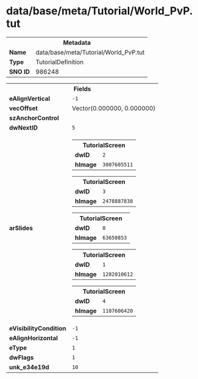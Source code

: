 <h1>data/base/meta/Tutorial/World_PvP.tut</h1><table><tr><th colspan="100%">Metadata</th></tr><tr><td><b>Name</b></td><td>data/base/meta/Tutorial/World_PvP.tut</td></tr><tr><td><b>Type</b></td><td>TutorialDefinition</td></tr><tr><td><b>SNO ID</b></td><td>986248</td></tr></table>

<table><tr><th colspan="100%">Fields</th></tr><tr><td><b>eAlignVertical</b></td><td><code>-1</code></td></tr><tr><td><b>vecOffset</b></td><td>Vector(0.000000, 0.000000)</td></tr><tr><td><b>szAnchorControl</b></td><td><code></code></td></tr><tr><td><b>dwNextID</b></td><td><code>5</code></td></tr><tr><td><b>arSlides</b></td><td><table><tr><th colspan="100%">TutorialScreen</th></tr><tr><td><b>dwID</b></td><td><code>2</code></td></tr><tr><td><b>hImage</b></td><td><code>3007605511</code></td></tr></table>


<table><tr><th colspan="100%">TutorialScreen</th></tr><tr><td><b>dwID</b></td><td><code>3</code></td></tr><tr><td><b>hImage</b></td><td><code>2478887838</code></td></tr></table>


<table><tr><th colspan="100%">TutorialScreen</th></tr><tr><td><b>dwID</b></td><td><code>0</code></td></tr><tr><td><b>hImage</b></td><td><code>63650853</code></td></tr></table>


<table><tr><th colspan="100%">TutorialScreen</th></tr><tr><td><b>dwID</b></td><td><code>1</code></td></tr><tr><td><b>hImage</b></td><td><code>1282010612</code></td></tr></table>


<table><tr><th colspan="100%">TutorialScreen</th></tr><tr><td><b>dwID</b></td><td><code>4</code></td></tr><tr><td><b>hImage</b></td><td><code>1107606420</code></td></tr></table>


</td></tr><tr><td><b>eVisibilityCondition</b></td><td><code>-1</code></td></tr><tr><td><b>eAlignHorizontal</b></td><td><code>-1</code></td></tr><tr><td><b>eType</b></td><td><code>1</code></td></tr><tr><td><b>dwFlags</b></td><td><code>1</code></td></tr><tr><td><b>unk_e34e19d</b></td><td><code>10</code></td></tr></table>

